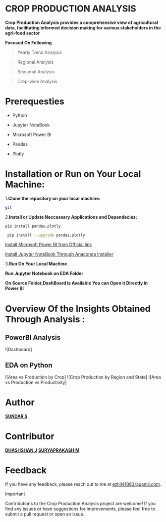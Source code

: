 # CROP PRODUCTION ANALYSIS 
**Crop Production Analysis provides a comprehensive view of agricultural data, facilitating informed decision making for various stakeholders in the agri-food sector**

**Focused On Following**
>Yearly Trend Analysis

>Regional Analysis

>Seasonal Analysis

>Crop-wise Analysis

# Prerequesties

- Python

- Jupyter NoteBook

- Microsoft Power BI

- Pandas

- Plotly

# Installation or Run on Your Local Machine:

1.**Clone the repository on your local machine:**

   ```bash
   git 
   ```
      
2.**Install or Update Neccessary Applications and Dependecies:**
   
   ```bash
   pip install pandas,plotly 
   ```

  ```bash
   pip install --upgrade pandas,plotly 
  ```  
    
  [Install Microsoft Power BI from Official link](https://www.microsoft.com/en-us/power-platform/products/power-bi/desktop)
  
  [Install Jupyter NoteBook Through Anaconda Installer](https://www.anaconda.com/download)
  
3.**Run On Your Local Machine**

  **Run Jupyter Notebook on EDA Folder**
  
  **On Source Folder,DashBoard is Available You can Open it Directly in Power BI**
    

# Overview Of the Insights Obtained Through Analysis :
## PowerBI Analysis
![Dashboard]
## EDA on Python
![Area vs Production by Crop]
![Crop Production by Region and State]
![Area vs Production vs Productivity]

# Author 
[**SUNDAR S**](https://github.com/sundarsit)

# Contributor
[**DHASHSHAN J**](https://github.com/Dhashshan)
[**SURYAPRAKASH M**](https://github.com/suryaprakashIT)

# Feedback
If you have any feedback, please reach out to me at ezhil41083@gamil.com.

> [!IMPORTANT]
> Contributions to the Crop Production Analysis project are welcome! If you find any issues or have suggestions for improvements, please feel free to submit a pull request or open an issue.
